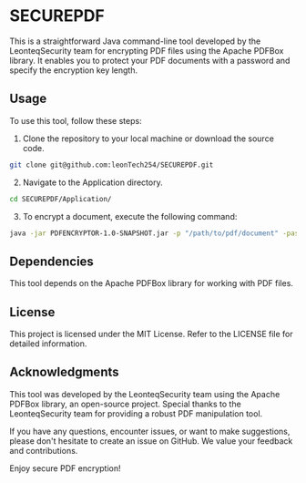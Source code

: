 # SECUREPDF
This is a straightforward Java command-line tool developed by the LeonteqSecurity team for encrypting PDF files using the Apache PDFBox library. It enables you to protect your PDF documents with a password and specify the encryption key length.
## Usage

To use this tool, follow these steps:

1. Clone the repository to your local machine or download the source code.
```sh
git clone git@github.com:leonTech254/SECUREPDF.git
```

2. Navigate to the Application directory.
```bash
cd SECUREPDF/Application/
```

3. To encrypt a document, execute the following command:
```bash
java -jar PDFENCRYPTOR-1.0-SNAPSHOT.jar -p "/path/to/pdf/document" -pass "password-to-encrypt-document"
```


## Dependencies

This tool depends on the Apache PDFBox library for working with PDF files. 

## License
This project is licensed under the MIT License. Refer to the LICENSE file for detailed information.

## Acknowledgments
This tool was developed by the LeonteqSecurity team using the Apache PDFBox library, an open-source project. Special thanks to the LeonteqSecurity team for providing a robust PDF manipulation tool.

If you have any questions, encounter issues, or want to make suggestions, please don't hesitate to create an issue on GitHub. We value your feedback and contributions.

Enjoy secure PDF encryption!



